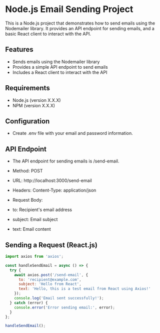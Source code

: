 # Node.js Email Sending Project

This is a Node.js project that demonstrates how to send emails using the Nodemailer library. It provides an API endpoint for sending emails, and a basic React client to interact with the API.

## Features

- Sends emails using the Nodemailer library
- Provides a simple API endpoint to send emails
- Includes a React client to interact with the API

## Requirements

- Node.js (version X.X.X)
- NPM (version X.X.X)

## Configuration

- Create .env file with your email and password information.

## API Endpoint

- The API endpoint for sending emails is /send-email.

- Method: POST
- URL: http://localhost:3000/send-email
- Headers: Content-Type: application/json
- Request Body:
- to: Recipient's email address
- subject: Email subject
- text: Email content

## Sending a Request (React.js)
```jsx
import axios from 'axios';

const handleSendEmail = async () => {
  try {
    await axios.post('/send-email', {
      to: 'recipient@example.com',
      subject: 'Hello from React',
      text: 'Hello, this is a test email from React using Axios!'
    });
    console.log('Email sent successfully!');
  } catch (error) {
    console.error('Error sending email:', error);
  }
};

handleSendEmail();
```